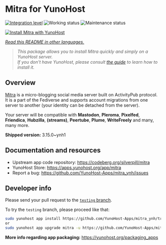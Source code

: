<!--
N.B.: This README was automatically generated by <https://github.com/YunoHost/apps/tree/master/tools/readme_generator>
It shall NOT be edited by hand.
-->

# Mitra for YunoHost

[![Integration level](https://apps.yunohost.org/badge/integration/mitra)](https://ci-apps.yunohost.org/ci/apps/mitra/)
![Working status](https://apps.yunohost.org/badge/state/mitra)
![Maintenance status](https://apps.yunohost.org/badge/maintained/mitra)

[![Install Mitra with YunoHost](https://install-app.yunohost.org/install-with-yunohost.svg)](https://install-app.yunohost.org/?app=mitra)

*[Read this README in other languages.](./ALL_README.md)*

> *This package allows you to install Mitra quickly and simply on a YunoHost server.*  
> *If you don't have YunoHost, please consult [the guide](https://yunohost.org/install) to learn how to install it.*

## Overview

[Mitra](https://codeberg.org/silverpill/mitra) is a micro-blogging social media server built on ActivityPub protocol. It is a part of the Fediverse and supports account migrations from one server to another (your identity can be detached from the server).

Your server will be compatible with **Mastodon**, **Pleroma**, **Pixelfed**, **Friendica**, **Hubzilla**, **(streams)**, **Peertube**, **Plume**, **WriteFreely** and many, many more.


**Shipped version:** 3.15.0~ynh1
## Documentation and resources

- Upstream app code repository: <https://codeberg.org/silverpill/mitra>
- YunoHost Store: <https://apps.yunohost.org/app/mitra>
- Report a bug: <https://github.com/YunoHost-Apps/mitra_ynh/issues>

## Developer info

Please send your pull request to the [`testing` branch](https://github.com/YunoHost-Apps/mitra_ynh/tree/testing).

To try the `testing` branch, please proceed like that:

```bash
sudo yunohost app install https://github.com/YunoHost-Apps/mitra_ynh/tree/testing --debug
or
sudo yunohost app upgrade mitra -u https://github.com/YunoHost-Apps/mitra_ynh/tree/testing --debug
```

**More info regarding app packaging:** <https://yunohost.org/packaging_apps>
